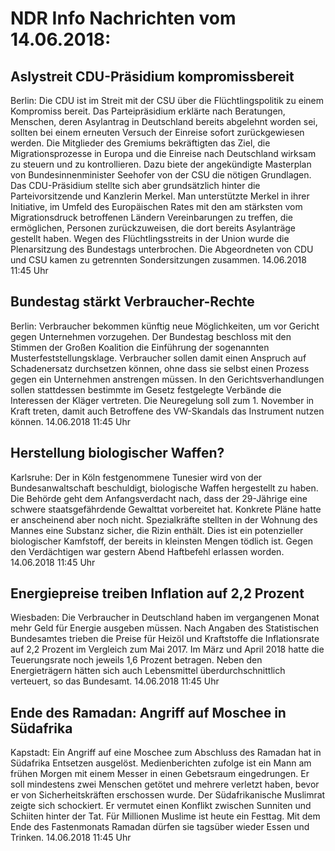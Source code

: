 # NDR Info Nachrichten vom 14.06.2018:


## Aslystreit CDU-Präsidium kompromissbereit
Berlin: Die CDU ist im Streit mit der CSU über die Flüchtlingspolitik zu einem Kompromiss bereit. Das Parteipräsidium erklärte nach Beratungen, Menschen, deren Asylantrag in Deutschland bereits abgelehnt worden sei, sollten bei einem erneuten Versuch der Einreise sofort zurückgewiesen werden. Die Mitglieder des Gremiums bekräftigten das Ziel, die Migrationsprozesse in Europa und die Einreise nach Deutschland wirksam zu steuern und zu kontrollieren. Dazu biete der angekündigte Masterplan von Bundesinnenminister Seehofer von der CSU die nötigen Grundlagen. Das CDU-Präsidium stellte sich aber grundsätzlich hinter die Parteivorsitzende und Kanzlerin Merkel. Man unterstützte Merkel in ihrer Initiative, im Umfeld des Europäischen Rates mit den am stärksten vom Migrationsdruck betroffenen Ländern Vereinbarungen zu treffen, die ermöglichen, Personen zurückzuweisen, die dort bereits Asylanträge gestellt haben. Wegen des Flüchtlingsstreits in der Union wurde die Plenarsitzung des Bundestags unterbrochen. Die Abgeordneten von CDU und CSU kamen zu getrennten Sondersitzungen zusammen. 14.06.2018 11:45 Uhr 

## Bundestag stärkt Verbraucher-Rechte
Berlin: Verbraucher bekommen künftig neue Möglichkeiten, um vor Gericht gegen Unternehmen vorzugehen. Der Bundestag beschloss mit den Stimmen der Großen Koalition die Einführung der sogenannten Musterfeststellungsklage. Verbraucher sollen damit einen Anspruch auf Schadenersatz durchsetzen können, ohne dass sie selbst einen Prozess gegen ein Unternehmen anstrengen müssen. In den Gerichtsverhandlungen sollen stattdessen bestimmte im Gesetz festgelegte Verbände die Interessen der Kläger vertreten. Die Neuregelung soll zum 1. November in Kraft treten, damit auch Betroffene des VW-Skandals das Instrument nutzen können. 14.06.2018 11:45 Uhr 

## Herstellung biologischer Waffen?
Karlsruhe: Der in Köln festgenommene Tunesier wird von der Bundesanwaltschaft beschuldigt, biologische Waffen hergestellt zu haben. Die Behörde geht dem Anfangsverdacht nach, dass der 29-Jährige eine schwere staatsgefährdende Gewalttat vorbereitet hat. Konkrete Pläne hatte er anscheinend aber noch nicht. Spezialkräfte stellten in der Wohnung des Mannes eine Substanz sicher, die Rizin enthält. Dies ist ein potenzieller biologischer Kamfstoff, der bereits in kleinsten Mengen tödlich ist. Gegen den Verdächtigen war gestern Abend Haftbefehl erlassen worden. 14.06.2018 11:45 Uhr 

## Energiepreise treiben Inflation auf 2,2 Prozent
Wiesbaden: Die Verbraucher in Deutschland haben im vergangenen Monat mehr Geld für Energie ausgeben müssen. Nach Angaben des Statistischen Bundesamtes trieben die Preise für Heizöl und Kraftstoffe die Inflationsrate auf 2,2 Prozent im Vergleich zum Mai 2017. Im März und April 2018 hatte die Teuerungsrate noch jeweils 1,6 Prozent betragen. Neben den Energieträgern hätten sich auch Lebensmittel überdurchschnittlich verteuert, so das Bundesamt. 14.06.2018 11:45 Uhr 

## Ende des Ramadan: Angriff auf Moschee in Südafrika
Kapstadt: Ein Angriff auf eine Moschee zum Abschluss des Ramadan hat in Südafrika Entsetzen ausgelöst. Medienberichten zufolge ist ein Mann am frühen Morgen mit einem Messer in einen Gebetsraum eingedrungen. Er soll mindestens zwei Menschen getötet und mehrere verletzt haben, bevor er von Sicherheitskräften erschossen wurde. Der Südafrikanische Muslimrat zeigte sich schockiert. Er vermutet einen Konflikt zwischen Sunniten und Schiiten hinter der Tat. Für Millionen Muslime ist heute ein Festtag. Mit dem Ende des Fastenmonats Ramadan dürfen sie tagsüber wieder Essen und Trinken. 14.06.2018 11:45 Uhr 
